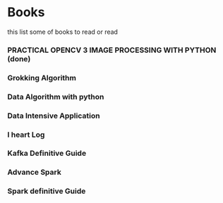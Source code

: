 # Books
this list some of books to read or read

### PRACTICAL OPENCV 3 IMAGE PROCESSING WITH PYTHON (done)
### Grokking Algorithm
### Data Algorithm with python
### Data Intensive Application
### I heart Log
### Kafka Definitive Guide
### Advance Spark
### Spark definitive Guide

 

